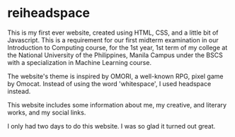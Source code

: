 # reiheadspace
This is my first ever website, created using HTML, CSS, and a little bit of Javascript. This is a requirement for our first midterm examination in our Introduction to Computing course, for the 1st year, 1st term of my college at the National University of the Philippines, Manila Campus under the BSCS with a specialization in Machine Learning course. 

The website's theme is inspired by OMORI, a well-known RPG, pixel game by Omocat. Instead of using the word 'whitespace', I used headspace instead. 

This website includes some information about me, my creative, and literary works, and my social links. 

I only had two days to do this website. I was so glad it turned out great. 
